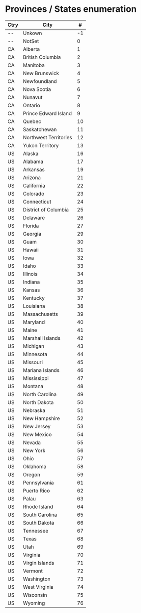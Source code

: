 
# Provinces / States enumeration

| Ctry | City                  | #   |
| ---- | --------------------- | --- |
| --   | Unkown                | -1  |
| --   | NotSet                | 0   |
| CA   | Alberta               | 1   |
| CA   | British Columbia      | 2   |
| CA   | Manitoba              | 3   |
| CA   | New Brunswick         | 4   |
| CA   | Newfoundland          | 5   |
| CA   | Nova Scotia           | 6   |
| CA   | Nunavut               | 7   |
| CA   | Ontario               | 8   |
| CA   | Prince Edward Island  | 9   |
| CA   | Quebec                | 10  |
| CA   | Saskatchewan          | 11  |
| CA   | Northwest Territories | 12  |
| CA   | Yukon Territory       | 13  |
| US   | Alaska                | 16  |
| US   | Alabama               | 17  |
| US   | Arkansas              | 19  |
| US   | Arizona               | 21  |
| US   | California            | 22  |
| US   | Colorado              | 23  |
| US   | Connecticut           | 24  |
| US   | District of Columbia  | 25  |
| US   | Delaware              | 26  |
| US   | Florida               | 27  |
| US   | Georgia               | 29  |
| US   | Guam                  | 30  |
| US   | Hawaii                | 31  |
| US   | Iowa                  | 32  |
| US   | Idaho                 | 33  |
| US   | Illinois              | 34  |
| US   | Indiana               | 35  |
| US   | Kansas                | 36  |
| US   | Kentucky              | 37  |
| US   | Louisiana             | 38  |
| US   | Massachusetts         | 39  |
| US   | Maryland              | 40  |
| US   | Maine                 | 41  |
| US   | Marshall Islands      | 42  |
| US   | Michigan              | 43  |
| US   | Minnesota             | 44  |
| US   | Missouri              | 45  |
| US   | Mariana Islands       | 46  |
| US   | Mississippi           | 47  |
| US   | Montana               | 48  |
| US   | North Carolina        | 49  |
| US   | North Dakota          | 50  |
| US   | Nebraska              | 51  |
| US   | New Hampshire         | 52  |
| US   | New Jersey            | 53  |
| US   | New Mexico            | 54  |
| US   | Nevada                | 55  |
| US   | New York              | 56  |
| US   | Ohio                  | 57  |
| US   | Oklahoma              | 58  |
| US   | Oregon                | 59  |
| US   | Pennsylvania          | 61  |
| US   | Puerto Rico           | 62  |
| US   | Palau                 | 63  |
| US   | Rhode Island          | 64  |
| US   | South Carolina        | 65  |
| US   | South Dakota          | 66  |
| US   | Tennessee             | 67  |
| US   | Texas                 | 68  |
| US   | Utah                  | 69  |
| US   | Virginia              | 70  |
| US   | Virgin Islands        | 71  |
| US   | Vermont               | 72  |
| US   | Washington            | 73  |
| US   | West Virginia         | 74  |
| US   | Wisconsin             | 75  |
| US   | Wyoming               | 76  |
